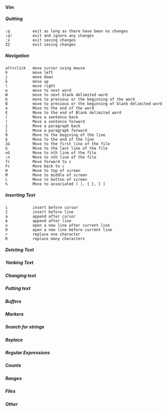 #### Vim

##### Quitting

    :q          exit as long as there have been no changes
    :q!         exit and ignore any changes
    :x          exit saving changes
    ZZ          exit saving changes

##### Navigation

    alt+click   move cursor using mouse
    h           move left
    j           move down
    k           move up
    l           move right
    w           move to next word
    W           move to next blank delimited word
    b           move to previous or the beginning of the word
    B           move to previous or the beginning of blank delimited word
    e           Move to the end of the word
    E           Move to the end of Blank delimited word
    (           Move a sentence back
    )           Move a sentence forward
    {           Move a paragraph back
    }           Move a paragraph forward
    0           Move to the begining of the line
    $           Move to the end of the line
    1G          Move to the first line of the file
    G           Move to the last line of the file
    nG          Move to nth line of the file
    :n          Move to nth line of the file
    fc          Move forward to c
    Fc          Move back to c
    H           Move to top of screen
    M           Move to middle of screen
    L           Move to botton of screen
    %           Move to associated ( ), { }, [ ]

##### Inserting Text

    i           insert before cursor
    I           insert before line
    a           append after cursor
    A           append after line
    o           open a new line after current line
    O           open a new line before current line
    r           replace one character
    R           replace many characters

##### Deleting Text
##### Yanking Text
##### Changing text
##### Putting text
##### Buffers
##### Markers
##### Search for strings
##### Replace
##### Regular Expressions
##### Counts
##### Ranges
##### Files
##### Other
